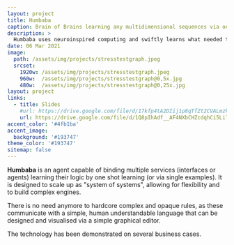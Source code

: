 ```yaml
---
layout: project
title: Humbaba
caption: Brain of Brains learning any multidimensional sequences via one shot learning
description: >
  Humbaba uses neuroinspired computing and swiftly learns what needed to be painfully developed.
date: 06 Mar 2021
image: 
  path: /assets/img/projects/stresstestgraph.jpeg
  srcset: 
    1920w: /assets/img/projects/stresstestgraph.jpeg
    960w:  /assets/img/projects/stresstestgraph@0,5x.jpg
    480w:  /assets/img/projects/stresstestgraph@0,25x.jpg
layout: project
links:
  - title: Slides
    #url: https://drive.google.com/file/d/17kfp4tA2DIij1p8qTfZt2CVALmzkRnvG/view?usp=sharing
    url: https://drive.google.com/file/d/1Q8pIhAdf__AF4NXbCHZcdqhCi5LilRNH/view?usp=sharing
accent_color: '#4fb1ba'
accent_image:
  background: '#193747'
theme_color: '#193747'
sitemap: false
---
```


**Humbaba** is an agent capable of binding multiple services (interfaces or agents) learning their logic by one shot learning (or via single examples). 
It is designed to scale up as "system of systems", allowing for flexibility
and to build complex engines.

There is no need anymore to hardcore complex and opaque rules, 
as these communicate with a simple, human understandable language
 that can be designed and visualised via a simple graphical editor.

The technology has been demonstrated on several business cases. 

